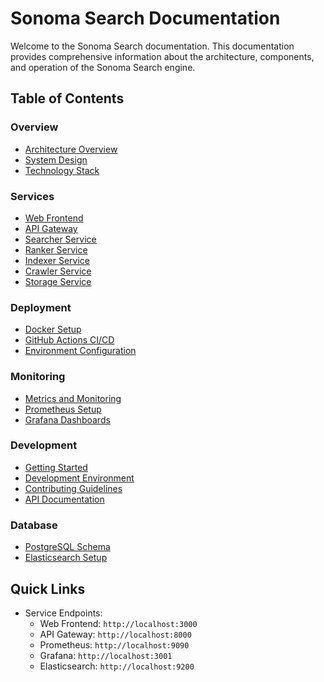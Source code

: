 # Sonoma Search Documentation

Welcome to the Sonoma Search documentation. This documentation provides comprehensive information about the architecture, components, and operation of the Sonoma Search engine.

## Table of Contents

### Overview
- [Architecture Overview](architecture/overview.md)
- [System Design](architecture/system-design.md)
- [Technology Stack](architecture/tech-stack.md)

### Services
- [Web Frontend](services/web-frontend.md)
- [API Gateway](services/api-gateway.md)
- [Searcher Service](services/searcher.md)
- [Ranker Service](services/ranker.md)
- [Indexer Service](services/indexer.md)
- [Crawler Service](services/crawler.md)
- [Storage Service](services/storage.md)

### Deployment
- [Docker Setup](deployment/docker-setup.md)
- [GitHub Actions CI/CD](deployment/ci-cd.md)
- [Environment Configuration](deployment/environment.md)

### Monitoring
- [Metrics and Monitoring](monitoring/overview.md)
- [Prometheus Setup](monitoring/prometheus.md)
- [Grafana Dashboards](monitoring/grafana.md)

### Development
- [Getting Started](development/getting-started.md)
- [Development Environment](development/environment.md)
- [Contributing Guidelines](development/contributing.md)
- [API Documentation](development/api-docs.md)

### Database
- [PostgreSQL Schema](database/postgresql.md)
- [Elasticsearch Setup](database/elasticsearch.md)

## Quick Links
- Service Endpoints:
  - Web Frontend: `http://localhost:3000`
  - API Gateway: `http://localhost:8000`
  - Prometheus: `http://localhost:9090`
  - Grafana: `http://localhost:3001`
  - Elasticsearch: `http://localhost:9200` 
